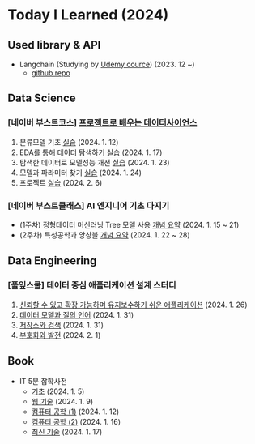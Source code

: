 # Today I Learned (2024)

## Used library & API
- Langchain (Studying by [Udemy cource](https://www.udemy.com/course/langchain/)) (2023. 12 ~)
    - [github repo](https://github.com/annmunju/cource-langchain)

## Data Science

### [네이버 부스트코스] [프로젝트로 배우는 데이터사이언스](https://www.boostcourse.org/ds214)
1. 분류모델 기초 [실습](./Data_science/boostcource/sklearn_example.ipynb) (2024. 1. 12) 
2. EDA를 통해 데이터 탐색하기 [실습](./Data_science/boostcource/kaggle_eda_classification_example.ipynb) (2024. 1. 17)
3. 탐색한 데이터로 모델성능 개선 [실습](./Data_science/boostcource/kaggle_eda_classification_example.ipynb) (2024. 1. 23)
4. 모델과 파라미터 찾기 [실습](./Data_science/boostcource/kaggle_modeling_exmaple.ipynb) (2024. 1. 24)
5. 프로젝트 [실습](./Data_science/boostcource/데이콘_고객-대출등급-분류/) (2024. 2. 6)


### [네이버 부스트클래스] AI 엔지니어 기초 다지기
- (1주차) 정형데이터 머신러닝 Tree 모델 사용 [개념 요약](./Data_science/boostclass/Tree%20이론.md) (2024. 1. 15 ~ 21)
- (2주차) 특성공학과 앙상블 [개념 요약](./Data_science/boostclass/) (2024. 1. 22 ~ 28)

## Data Engineering

### [풀잎스쿨] 데이터 중심 애플리케이션 설계 스터디
1. [신뢰할 수 있고 확장 가능하며 유지보수하기 쉬운 애플리케이션](./Data_engineering/1장-신뢰_확장_유지보수_앱.pdf) (2024. 1. 26)
2. [데이터 모델과 질의 언어](./Data_engineering/2장%20데이터%20모델과%20질의%20언어.md) (2024. 1. 31)
3. [저장소와 검색](./Data_engineering/3장%20저장소와%20검색.md) (2024. 1. 31)
4. [부호화와 발전](./Data_engineering/4장%20부호화와%20발전-marp.pdf) (2024. 2. 1)



## Book
- IT 5분 잡학사전
    - [기초](./IT/코딩%20안내서%20-%20기초%20편.md) (2024. 1. 5)
    - [웹 기술](./IT/코딩%20안내서%20-%20웹%20기술%20편.md) (2024. 1. 9)
    - [컴퓨터 공학 (1)](./IT/코딩%20안내서%20-%20컴퓨터%20공학%20편%20(1).md) (2024. 1. 12)
    - [컴퓨터 공학 (2)](./IT/코딩%20안내서%20-%20컴퓨터%20공학%20편%20(2).md) (2024. 1. 16)
    - [최신 기술](./IT/코딩%20안내서%20-%20최신%20기술%20편.md) (2024. 1. 17)